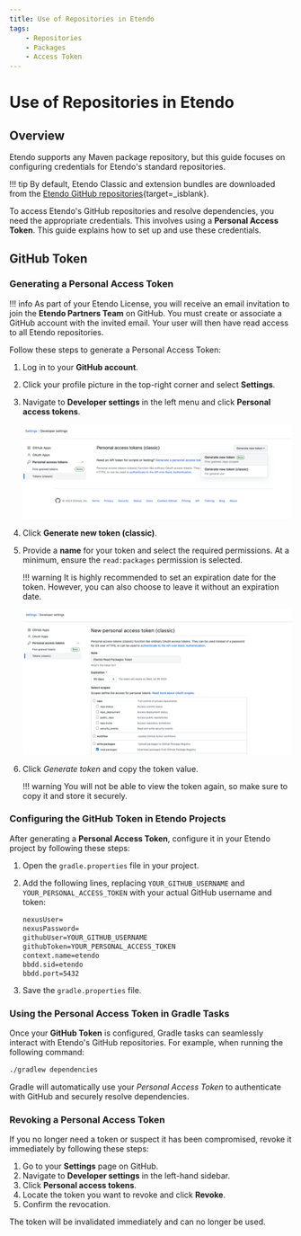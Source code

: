 ```yaml
---
title: Use of Repositories in Etendo
tags:
    - Repositories
    - Packages
    - Access Token
---
```


# Use of Repositories in Etendo

## Overview
Etendo supports any Maven package repository, but this guide focuses on configuring credentials for Etendo's standard repositories.

!!! tip
    By default, Etendo Classic and extension bundles are downloaded from the [Etendo GitHub repositories](https://github.com/etendosoftware){target=_isblank}.

To access Etendo's GitHub repositories and resolve dependencies, you need the appropriate credentials. This involves using a **Personal Access Token**. This guide explains how to set up and use these credentials.

## GitHub Token

### Generating a Personal Access Token

!!! info
    As part of your Etendo License, you will receive an email invitation to join the **Etendo Partners Team** on GitHub. You must create or associate a GitHub account with the invited email. Your user will then have read access to all Etendo repositories.

Follow these steps to generate a Personal Access Token:

1. Log in to your **GitHub account**.
2. Click your profile picture in the top-right corner and select **Settings**.
3. Navigate to **Developer settings** in the left menu and click **Personal access tokens**.

    ![personal-access-tokens.png](../../../../assets/developer-guide/etendo-classic/getting-started/instalation/use-of-repositories-in-etendo/personal-access-tokens.png) 

4. Click **Generate new token (classic)**.

5. Provide a **name** for your token and select the required permissions. At a minimum, ensure the `read:packages` permission is selected.

    !!! warning
        It is highly recommended to set an expiration date for the token. However, you can also choose to leave it without an expiration date.

    ![new-personal-access-token.png](../../../../assets/developer-guide/etendo-classic/getting-started/instalation/use-of-repositories-in-etendo/new-personal-access-token.png) 

6. Click *Generate token* and copy the token value.

    !!! warning
        You will not be able to view the token again, so make sure to copy it and store it securely.

### Configuring the GitHub Token in Etendo Projects

After generating a **Personal Access Token**, configure it in your Etendo project by following these steps:

1. Open the `gradle.properties` file in your project.
2. Add the following lines, replacing `YOUR_GITHUB_USERNAME` and `YOUR_PERSONAL_ACCESS_TOKEN` with your actual GitHub username and token:
        
    ```properties title="gradle.properties"
    nexusUser=
    nexusPassword=
    githubUser=YOUR_GITHUB_USERNAME
    githubToken=YOUR_PERSONAL_ACCESS_TOKEN
    context.name=etendo
    bbdd.sid=etendo
    bbdd.port=5432
    ```

3. Save the `gradle.properties` file.

### Using the Personal Access Token in Gradle Tasks

Once your **GitHub Token** is configured, Gradle tasks can seamlessly interact with Etendo's GitHub repositories. For example, when running the following command:

```bash title="Terminal"
./gradlew dependencies
```

Gradle will automatically use your *Personal Access Token* to authenticate with GitHub and securely resolve dependencies.

### Revoking a Personal Access Token

If you no longer need a token or suspect it has been compromised, revoke it immediately by following these steps:

1. Go to your **Settings** page on GitHub.
2. Navigate to **Developer settings** in the left-hand sidebar.
3. Click **Personal access tokens**.
4. Locate the token you want to revoke and click **Revoke**.
5. Confirm the revocation.

The token will be invalidated immediately and can no longer be used.
